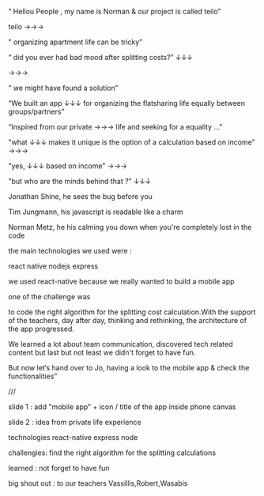 “ Hellou People , my name is Norman & our project is called teilo”

teilo →→→

" organizing apartment life can be tricky”

“ did you ever had bad mood after splitting costs?” ↓↓↓

→→→

“ we might have found a solution”

“We built an app ↓↓↓ for organizing the flatsharing life equally between groups/partners”

“Inspired from our private →→→ life and seeking for a equality ..."

"what ↓↓↓ makes it unique is the option of a calculation based on income” →→→

"yes, ↓↓↓ based on income" →→→

"but who are the minds behind that ?" ↓↓↓

Jonathan Shine, he sees the bug before you

Tim Jungmann, his javascript is readable like a charm

Norman Metz, he his calming you down when you're completely lost in the code

the main technologies we used were :

react native nodejs express

we used react-native because we really wanted to build a mobile app

one of the challenge was

to code the right algorithm for the splitting cost calculation.With the support of the teachers, day after day, thinking and rethinking, the architecture of the app progressed.

We learned a lot about team communication, discovered tech related content but last but not least we didn't forget to have fun.

But now let‘s hand over to Jo, having a look to the mobile app & check the functionalities”

///

slide 1 : add "mobile app" + icon / title of the app inside phone canvas

slide 2 : idea from private life experience

technologies react-native express node

challengies: find the right algorithm for the splitting calculations

learned : not forget to have fun

big shout out : to our teachers Vassillis,Robert,Wasabis
